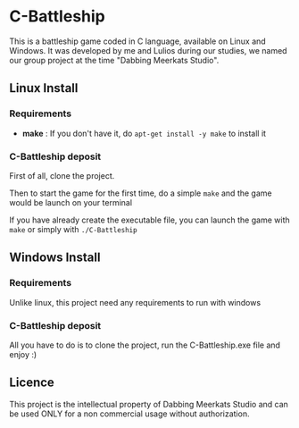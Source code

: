 # C-Battleship
This is a battleship game coded in C language, available on Linux and Windows.
It was developed by me and Lulios during our studies, we named our group project at the time "Dabbing Meerkats Studio".

## Linux Install

### Requirements

- **make** : If you don't have it, do ```apt-get install -y make``` to install it 

### C-Battleship deposit

First of all, clone the project.

Then to start the game for the first time, do a simple ```make``` and the game would be launch on your terminal

If you have already create the executable file, you can launch the game with ```make``` or simply with ```./C-Battleship```

## Windows Install

### Requirements

Unlike linux, this project need any requirements to run with windows

### C-Battleship deposit

All you have to do is to clone the project, run the C-Battleship.exe file and enjoy :)

## Licence

This project is the intellectual property of Dabbing Meerkats Studio and can be used ONLY for a non commercial usage without authorization.

